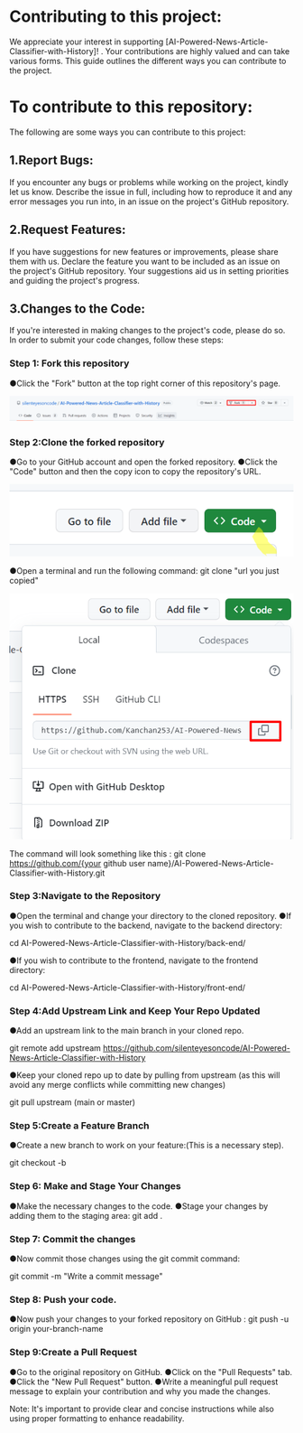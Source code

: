 # Contributing to this project:

We appreciate your interest in supporting [AI-Powered-News-Article-Classifier-with-History]! . Your contributions are highly valued and can take various forms. This guide outlines the different ways you can contribute to the project.

# To contribute to this repository:

The following are some ways you can contribute to this project:

## 1.Report Bugs:

If you encounter any bugs or problems while working on the project, kindly let us know. Describe the issue in full, including how to reproduce it and any error messages you run into, in an issue on the project's GitHub repository.

## 2.Request Features:

If you have suggestions for new features or improvements, please share them with us. Declare the feature you want to be included as an issue on the project's GitHub repository. Your suggestions aid us in setting priorities and guiding the project's progress.

## 3.Changes to the Code:

If you're interested in making changes to the project's code, please do so. In order to submit your code changes, follow these steps:

### Step 1: Fork this repository

●Click the "Fork" button at the top right corner of this repository's page.

![Alt text](./images/fork.png)

### Step 2:Clone the forked repository

●Go to your GitHub account and open the forked repository.
●Click the "Code" button and then the copy icon to copy the repository's URL.

![Alt text](./images/code.png)

●Open a terminal and run the following command:
git clone "url you just copied"

![Alt text](./images/copy.png)

The command will look something like this :
git clone https://github.com/{your github user name}/AI-Powered-News-Article-Classifier-with-History.git

### Step 3:Navigate to the Repository

●Open the terminal and change your directory to the cloned repository.
●If you wish to contribute to the backend, navigate to the backend directory:

cd AI-Powered-News-Article-Classifier-with-History/back-end/

●If you wish to contribute to the frontend, navigate to the frontend directory:

cd AI-Powered-News-Article-Classifier-with-History/front-end/

### Step 4:Add Upstream Link and Keep Your Repo Updated

●Add an upstream link to the main branch in your cloned repo.

git remote add upstream https://github.com/silenteyesoncode/AI-Powered-News-Article-Classifier-with-History

●Keep your cloned repo up to date by pulling from upstream (as this will avoid any merge conflicts while committing new changes)

git pull upstream (main or master)

### Step 5:Create a Feature Branch

●Create a new branch to work on your feature:(This is a necessary step).

git checkout -b <feature-name>

### Step 6: Make and Stage Your Changes

●Make the necessary changes to the code.
●Stage your changes by adding them to the staging area:
git add .

### Step 7: Commit the changes

●Now commit those changes using the git commit command:

git commit -m "Write a commit message"

### Step 8: Push your code.

●Now push your changes to your forked repository on GitHub :
git push -u origin your-branch-name

### Step 9:Create a Pull Request

●Go to the original repository on GitHub.
●Click on the "Pull Requests" tab.
●Click the "New Pull Request" button.
●Write a meaningful pull request message to explain your contribution and why you made the changes.

Note: It's important to provide clear and concise instructions while also using proper formatting to enhance readability.
